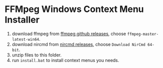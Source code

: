 # FFMpeg Windows Context Menu Installer

1. download ffmpeg from [ffmpeg github releases](https://github.com/BtbN/FFmpeg-Builds/releases), choose `ffmpeg-master-latest-win64`.
2. download nircmd from [nircmd releases](https://www.nirsoft.net/utils/nircmd.html), choose `Download NirCmd 64-bit`.
3. unzip files to this folder.
4. run `install.bat` to install context menus you needs.
